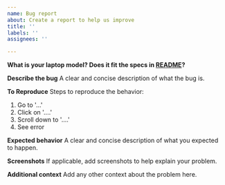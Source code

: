 ```yaml
---
name: Bug report
about: Create a report to help us improve
title: ''
labels: ''
assignees: ''

---
```


**What is your laptop model? Does it fit the specs in [README](#system-specification)?**

**Describe the bug**
A clear and concise description of what the bug is.

**To Reproduce**
Steps to reproduce the behavior:
1. Go to '...'
2. Click on '....'
3. Scroll down to '....'
4. See error

**Expected behavior**
A clear and concise description of what you expected to happen.

**Screenshots**
If applicable, add screenshots to help explain your problem.

**Additional context**
Add any other context about the problem here.
